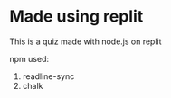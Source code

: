 # Made using replit

This is a quiz made with node.js on replit

npm used:

1. readline-sync
2. chalk